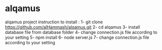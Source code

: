 # alqamus
alqamus project
instruction to install :
1- git clone https://github.com/alHammash/alqamus.git
2- cd alqamus
3- install database file from database folder
4- change connection.js file according to your setting 
5- npm install
6- node server.js
7- change connection.js file according to your setting 

